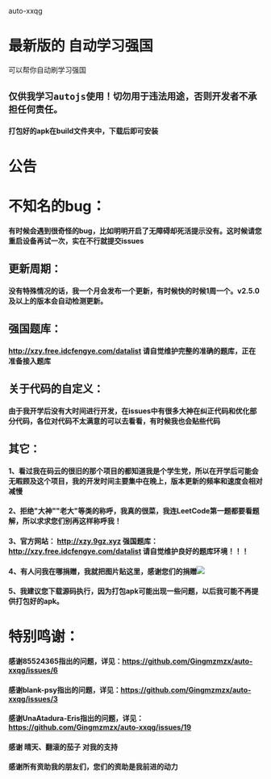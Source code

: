auto-xxqg
# 最新版的 自动学习强国 
可以帮你自动刷学习强国
## `仅供我学习autojs使用！切勿用于违法用途，否则开发者不承担任何责任。`
#### 打包好的apk在build文件夹中，下载后即可安装

# 公告

# 不知名的bug：
#### 有时候会遇到很奇怪的bug，比如明明开启了无障碍却死活提示没有。这时候请您重启设备再试一次，实在不行就提交issues

## 更新周期：
#### 没有特殊情况的话，我一个月会发布一个更新，有时候快的时候1周一个。v2.5.0及以上的版本会自动检测更新。

## 强国题库：
#### http://xzy.free.idcfengye.com/datalist 请自觉维护完整的准确的题库，正在准备接入题库

## 关于代码的自定义：
#### 由于我开学后没有大时间进行开发，在issues中有很多大神在纠正代码和优化部分代码，各位对代码不太满意的可以去看看，有时候我也会贴些代码

## 其它：
#### 1、看过我在码云的很旧的那个项目的都知道我是个学生党，所以在开学后可能会无暇顾及这个项目，我的开发时间主要集中在晚上，版本更新的频率和速度会相对减慢
#### 2、拒绝"大神""老大"等类的称呼，我真的很菜，我连LeetCode第一题都要看题解，所以求求您们别再这样称呼我！
#### 3、官方网站： http://xzy.9gz.xyz 强国题库：http://xzy.free.idcfengye.com/datalist 请自觉维护良好的题库环境！！！
#### 4、有人问我在哪捐赠，我就把图片贴这里，感谢您们的捐赠![](http://xzy.9gz.xyz/pic/fullsizerender(2).jpg)
#### 5、我建议您下载源码执行，因为打包apk可能出现一些问题，以后我可能不再提供打包好的apk。

# 特别鸣谢：
#### 感谢85524365指出的问题，详见：https://github.com/Gingmzmzx/auto-xxqg/issues/6
#### 感谢blank-psy指出的问题，详见：https://github.com/Gingmzmzx/auto-xxqg/issues/3
#### 感谢UnaAtadura-Eris指出的问题，详见：https://github.com/Gingmzmzx/auto-xxqg/issues/19
#### 感谢 晴天、翻滚的茄子 对我的支持
#### 感谢所有资助我的朋友们，您们的资助是我前进的动力
